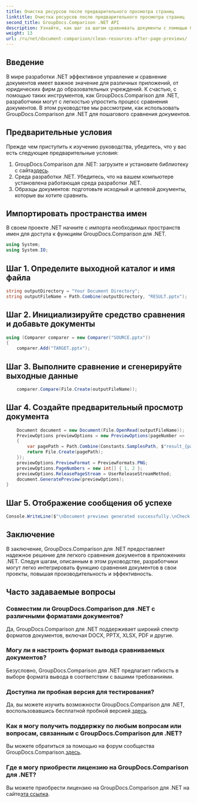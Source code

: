 ```yaml
---
title: Очистка ресурсов после предварительного просмотра страниц
linktitle: Очистка ресурсов после предварительного просмотра страниц
second_title: GroupDocs.Comparison .NET API
description: Узнайте, как шаг за шагом сравнивать документы с помощью GroupDocs.Comparison для .NET. Усовершенствуйте свои приложения .NET с помощью эффективного управления документами.
weight: 13
url: /ru/net/document-comparison/clean-resources-after-page-previews/
---
```

## Введение
В мире разработки .NET эффективное управление и сравнение документов имеет важное значение для различных приложений, от юридических фирм до образовательных учреждений. К счастью, с помощью таких инструментов, как GroupDocs.Comparison для .NET, разработчики могут с легкостью упростить процесс сравнения документов. В этом руководстве мы рассмотрим, как использовать GroupDocs.Comparison для .NET для пошагового сравнения документов.
## Предварительные условия
Прежде чем приступить к изучению руководства, убедитесь, что у вас есть следующие предварительные условия:
1.  GroupDocs.Comparison для .NET: загрузите и установите библиотеку с сайта[здесь](https://releases.groupdocs.com/comparison/net/).
2. Среда разработки .NET. Убедитесь, что на вашем компьютере установлена работающая среда разработки .NET.
3. Образцы документов: подготовьте исходный и целевой документы, которые вы хотите сравнить.

## Импортировать пространства имен
В своем проекте .NET начните с импорта необходимых пространств имен для доступа к функциям GroupDocs.Comparison для .NET.

```csharp
using System;
using System.IO;
```

## Шаг 1. Определите выходной каталог и имя файла
```csharp
string outputDirectory = "Your Document Directory";
string outputFileName = Path.Combine(outputDirectory, "RESULT.pptx");
```
## Шаг 2. Инициализируйте средство сравнения и добавьте документы
```csharp
using (Comparer comparer = new Comparer("SOURCE.pptx"))
{
    comparer.Add("TARGET.pptx");
```
## Шаг 3. Выполните сравнение и сгенерируйте выходные данные
```csharp
    comparer.Compare(File.Create(outputFileName));
```
## Шаг 4. Создайте предварительный просмотр документа
```csharp
    Document document = new Document(File.OpenRead(outputFileName));
    PreviewOptions previewOptions = new PreviewOptions(pageNumber =>
    {
        var pagePath = Path.Combine(Constants.SamplesPath, $"result_{pageNumber}.png");
        return File.Create(pagePath);
    });
    previewOptions.PreviewFormat = PreviewFormats.PNG;
    previewOptions.PageNumbers = new int[] { 1, 2 };
    previewOptions.ReleasePageStream = UserReleaseStreamMethod;
    document.GeneratePreview(previewOptions);
}
```
## Шаг 5. Отображение сообщения об успехе
```csharp
Console.WriteLine($"\nDocument previews generated successfully.\nCheck output in {outputDirectory}.");
```

## Заключение
В заключение, GroupDocs.Comparison для .NET предоставляет надежное решение для легкого сравнения документов в приложениях .NET. Следуя шагам, описанным в этом руководстве, разработчики могут легко интегрировать функцию сравнения документов в свои проекты, повышая производительность и эффективность.
## Часто задаваемые вопросы
### Совместим ли GroupDocs.Comparison для .NET с различными форматами документов?
Да, GroupDocs.Comparison для .NET поддерживает широкий спектр форматов документов, включая DOCX, PPTX, XLSX, PDF и другие.
### Могу ли я настроить формат вывода сравниваемых документов?
Безусловно, GroupDocs.Comparison для .NET предлагает гибкость в выборе формата вывода в соответствии с вашими требованиями.
### Доступна ли пробная версия для тестирования?
 Да, вы можете изучить возможности GroupDocs.Comparison для .NET, воспользовавшись бесплатной пробной версией.[здесь](https://releases.groupdocs.com/).
### Как я могу получить поддержку по любым вопросам или вопросам, связанным с GroupDocs.Comparison для .NET?
 Вы можете обратиться за помощью на форум сообщества GroupDocs.Comparison.[здесь](https://forum.groupdocs.com/c/comparison/12).
### Где я могу приобрести лицензию на GroupDocs.Comparison для .NET?
Вы можете приобрести лицензию на GroupDocs.Comparison для .NET на сайте[эта ссылка](https://purchase.groupdocs.com/buy).